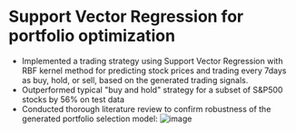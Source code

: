 # Support Vector Regression for portfolio optimization
- Implemented a trading strategy using Support Vector Regression with RBF kernel method for predicting stock prices and trading every 7days as buy, hold, or sell, based on the generated trading signals.
- Outperformed typical "buy and hold" strategy for a subset of S&P500 stocks by 56% on test data
- Conducted thorough literature review to confirm robustness of the generated portfolio selection model:
![image](https://github.com/user-attachments/assets/e7bb2345-d259-4e8a-9dba-fa3728ce483b)

